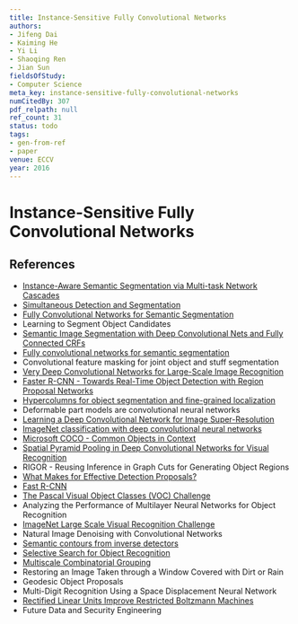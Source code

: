 ```yaml
---
title: Instance-Sensitive Fully Convolutional Networks
authors:
- Jifeng Dai
- Kaiming He
- Yi Li
- Shaoqing Ren
- Jian Sun
fieldsOfStudy:
- Computer Science
meta_key: instance-sensitive-fully-convolutional-networks
numCitedBy: 307
pdf_relpath: null
ref_count: 31
status: todo
tags:
- gen-from-ref
- paper
venue: ECCV
year: 2016
---
```


# Instance-Sensitive Fully Convolutional Networks

## References

- [Instance-Aware Semantic Segmentation via Multi-task Network Cascades](./instance-aware-semantic-segmentation-via-multi-task-network-cascades.md)
- [Simultaneous Detection and Segmentation](./simultaneous-detection-and-segmentation.md)
- [Fully Convolutional Networks for Semantic Segmentation](./fully-convolutional-networks-for-semantic-segmentation.md)
- Learning to Segment Object Candidates
- [Semantic Image Segmentation with Deep Convolutional Nets and Fully Connected CRFs](./semantic-image-segmentation-with-deep-convolutional-nets-and-fully-connected-crfs.md)
- [Fully convolutional networks for semantic segmentation](./fully-convolutional-networks-for-semantic-segmentation.md)
- Convolutional feature masking for joint object and stuff segmentation
- [Very Deep Convolutional Networks for Large-Scale Image Recognition](./very-deep-convolutional-networks-for-large-scale-image-recognition.md)
- [Faster R-CNN - Towards Real-Time Object Detection with Region Proposal Networks](./faster-r-cnn-towards-real-time-object-detection-with-region-proposal-networks.md)
- [Hypercolumns for object segmentation and fine-grained localization](./hypercolumns-for-object-segmentation-and-fine-grained-localization.md)
- Deformable part models are convolutional neural networks
- [Learning a Deep Convolutional Network for Image Super-Resolution](./learning-a-deep-convolutional-network-for-image-super-resolution.md)
- [ImageNet classification with deep convolutional neural networks](./imagenet-classification-with-deep-convolutional-neural-networks.md)
- [Microsoft COCO - Common Objects in Context](./microsoft-coco-common-objects-in-context.md)
- [Spatial Pyramid Pooling in Deep Convolutional Networks for Visual Recognition](./spatial-pyramid-pooling-in-deep-convolutional-networks-for-visual-recognition.md)
- RIGOR - Reusing Inference in Graph Cuts for Generating Object Regions
- [What Makes for Effective Detection Proposals?](./what-makes-for-effective-detection-proposals.md)
- [Fast R-CNN](./fast-r-cnn.md)
- [The Pascal Visual Object Classes (VOC) Challenge](./the-pascal-visual-object-classes-voc-challenge.md)
- Analyzing the Performance of Multilayer Neural Networks for Object Recognition
- [ImageNet Large Scale Visual Recognition Challenge](./imagenet-large-scale-visual-recognition-challenge.md)
- Natural Image Denoising with Convolutional Networks
- [Semantic contours from inverse detectors](./semantic-contours-from-inverse-detectors.md)
- [Selective Search for Object Recognition](./selective-search-for-object-recognition.md)
- [Multiscale Combinatorial Grouping](./multiscale-combinatorial-grouping.md)
- Restoring an Image Taken through a Window Covered with Dirt or Rain
- Geodesic Object Proposals
- Multi-Digit Recognition Using a Space Displacement Neural Network
- [Rectified Linear Units Improve Restricted Boltzmann Machines](./rectified-linear-units-improve-restricted-boltzmann-machines.md)
- Future Data and Security Engineering
